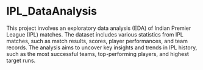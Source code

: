 # IPL_DataAnalysis
This project involves an exploratory data analysis (EDA) of Indian Premier League (IPL) matches. The dataset includes various statistics from IPL matches, such as match results, scores, player performances, and team records. The analysis aims to uncover key insights and trends in IPL history, such as the most successful teams, top-performing players, and highest target runs.
